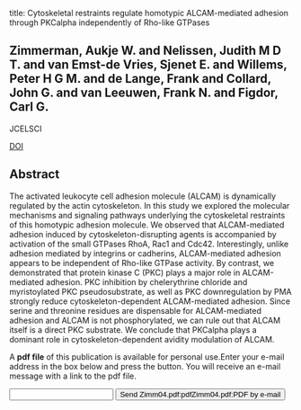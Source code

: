 title: Cytoskeletal restraints regulate homotypic ALCAM-mediated adhesion through PKCalpha independently of Rho-like GTPases

## Zimmerman, Aukje W. and Nelissen, Judith M D T. and van Emst-de Vries, Sjenet E. and Willems, Peter H G M. and de Lange, Frank and Collard, John G. and van Leeuwen, Frank N. and Figdor, Carl G.
JCELSCI

<a href="https://doi.org/10.1242/jcs.01139">DOI</a>

## Abstract
The activated leukocyte cell adhesion molecule (ALCAM) is dynamically regulated by the actin cytoskeleton. In this study we explored the molecular mechanisms and signaling pathways underlying the cytoskeletal restraints of this homotypic adhesion molecule. We observed that ALCAM-mediated adhesion induced by cytoskeleton-disrupting agents is accompanied by activation of the small GTPases RhoA, Rac1 and Cdc42. Interestingly, unlike adhesion mediated by integrins or cadherins, ALCAM-mediated adhesion appears to be independent of Rho-like GTPase activity. By contrast, we demonstrated that protein kinase C (PKC) plays a major role in ALCAM-mediated adhesion. PKC inhibition by chelerythrine chloride and myristoylated PKC pseudosubstrate, as well as PKC downregulation by PMA strongly reduce cytoskeleton-dependent ALCAM-mediated adhesion. Since serine and threonine residues are dispensable for ALCAM-mediated adhesion and ALCAM is not phosphorylated, we can rule out that ALCAM itself is a direct PKC substrate. We conclude that PKCalpha plays a dominant role in cytoskeleton-dependent avidity modulation of ALCAM.

A <b>pdf file</b> of this publication is available for personal use.Enter your e-mail address in the box below and press the button. You will receive an e-mail message with a link to the pdf file.
<form action="sender.php">  <input type="text" name="email">  <input type="submit" value="Send Zimm04.pdf:pdfZimm04.pdf:PDF by e-mail"></form>